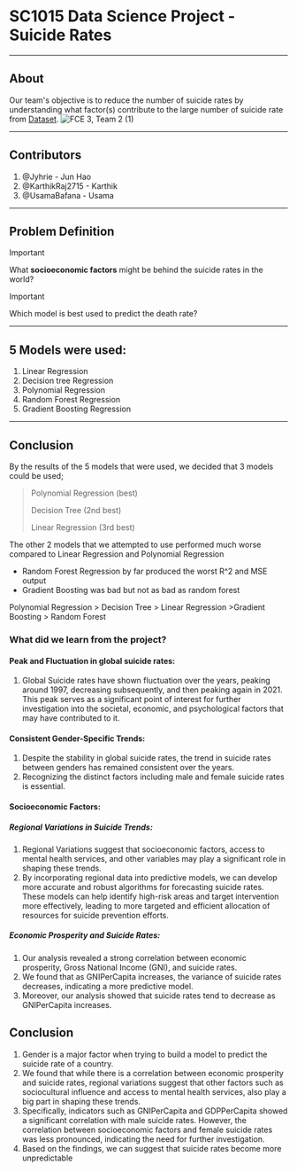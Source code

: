 # SC1015 Data Science Project - **Suicide Rates**
----------------
## About
Our team's objective is to reduce the number of suicide rates by understanding what factor(s) contribute to the large number of suicide rate from [Dataset]( https://www.kaggle.com/datasets/ronaldonyango/global-suicide-rates-1990-to-2022).
![FCE 3, Team 2 (1)](https://github.com/UsamaBafana/SC1015/assets/63994902/8ca7f055-36c0-4021-9da0-91032c290ed6)

-----
## Contributors 
1. @Jyhrie - Jun Hao
2. @KarthikRaj2715 - Karthik
3. @UsamaBafana - Usama

-----
## Problem Definition
> [!IMPORTANT]
>  What **socioeconomic factors** might be behind the suicide rates in the world?


> [!IMPORTANT]
> Which model is best used to predict the death rate?
----

## 5 Models were used:
1. Linear Regression
2. Decision tree Regression
3. Polynomial Regression
4. Random Forest Regression
5. Gradient Boosting Regression
   
-----

## Conclusion
By the results of the 5 models that were used, we decided that 3 models could be used;
>Polynomial Regression (best)
>
>Decision Tree (2nd best)
>
>Linear Regression (3rd best)

The other 2 models that we attempted to use performed much worse compared to Linear Regression and Polynomial Regression
- Random Forest Regression by far produced the worst R^2 and MSE output
- Gradient Boosting was bad but not as bad as random forest

Polynomial Regression > Decision Tree > Linear Regression  >Gradient Boosting > Random Forest

### What did we learn from the project?
#### Peak and  Fluctuation in global suicide rates:
1. Global Suicide rates have shown fluctuation over the years, peaking around 1997, decreasing subsequently, and then peaking again in 2021. This peak serves as a significant point of interest for further investigation into the societal, economic, and psychological factors that may have contributed to it.

#### Consistent Gender-Specific Trends:
1. Despite the stability in global suicide rates, the trend in suicide rates between genders has remained consistent over the years.
2. Recognizing the distinct factors including male and female suicide rates is essential.
   
#### Socioeconomic Factors:
##### Regional Variations in Suicide Trends:
1. Regional Variations suggest that socioeconomic factors, access to mental health services, and other variables may play a significant role in shaping these trends.
2. By incorporating regional data into predictive models, we can develop more accurate and robust algorithms for forecasting suicide rates. These models can help identify high-risk areas and target intervention more effectively, leading to more targeted and efficient allocation of resources for suicide prevention efforts.

##### Economic Prosperity and Suicide Rates:
1. Our analysis revealed a strong correlation between economic prosperity, Gross National Income (GNI), and suicide rates.
2. We found that as GNIPerCapita increases, the variance of suicide rates decreases, indicating a more predictive model.
3. Moreover, our analysis showed that suicide rates tend to decrease as GNIPerCapita increases.


## Conclusion
1. Gender is a major factor when trying to build a model to predict the suicide rate of a country.
2. We found that while there is a correlation between economic prosperity and suicide rates, regional variations suggest that other factors such as sociocultural influence and access to mental health services, also play a big part in shaping these trends.
3. Specifically, indicators such as GNIPerCapita and GDPPerCapita showed a significant correlation with male suicide rates. However, the correlation between socioeconomic factors and female suicide rates was less pronounced, indicating the need for further investigation.
4. Based on the findings, we can suggest that suicide rates become more unpredictable  

